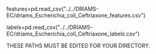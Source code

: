 features=pd.read_csv("../../DRIAMS-EC/driams_Escherichia_coli_Ceftriaxone_features.csv")

labels=pd.read_csv("../../DRIAMS-EC/driams_Escherichia_coli_Ceftriaxone_labels.csv")

THESE PATHS MUST BE EDITED FOR YOUR DIRECTORY.
